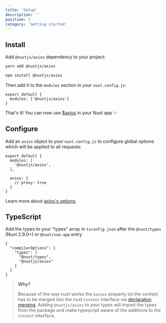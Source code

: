 ```yaml
---
title: 'Setup'
description: ''
position: 2
category: 'Getting started'
---
```



## Install

Add `@nuxtjs/axios` dependency to your project:

<code-group>
  <code-block label="Yarn" active>

  ```bash
  yarn add @nuxtjs/axios
  ```

  </code-block>
  <code-block label="NPM">

  ```bash
  npm install @nuxtjs/axios
  ```

  </code-block>
</code-group>

Then add it to the `modules` section in your `nuxt.config.js`:

```js{}[nuxt.config.js]
export default {
  modules: ['@nuxtjs/axios']
}
```

<alert type="success">

That's it! You can now use [$axios](/usage) in your Nuxt app ✨

</alert>

## Configure

Add an `axios` object to your `nuxt.config.js` to configure global options which will be applied to all requests:

```js{}[nuxt.config.js]
export default {
  modules: [
    '@nuxtjs/axios',
  ],

  axios: {
    // proxy: true
  }
}
```

Learn more about [axios's options](/options).

## TypeScript

Add the types to your "types" array in `tsconfig.json` after the `@nuxt/types` (Nuxt 2.9.0+) or `@nuxt/vue-app` entry

```json{}[tsconfig.json]
{
  "compilerOptions": {
    "types": [
      "@nuxt/types",
      "@nuxtjs/axios"
    ]
  }
}
```
> **Why?**
>
> Because of the way nuxt works the `$axios` property on the context has to be merged into the nuxt `Context` interface via [declaration merging](https://www.typescriptlang.org/docs/handbook/declaration-merging.html). Adding `@nuxtjs/axios` to your types will import the types from the package and make typescript aware of the additions to the `Context` interface.
